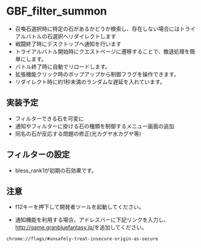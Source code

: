 # GBF_filter_summon
* 召喚石選択時に特定の石があるかどうか検索し、存在しない場合にはトライアルバトルの石選択へリダイレクトします
* 戦闘終了時にデスクトップへ通知を行います
* トライアルバトル開始時にクエストページに遷移することで、撤退処理を簡単にします。
* バトル終了時に自動でリロードします。
* 拡張機能クリック時のポップアップから制御フラグを操作できます。
* リダイレクト時に約1秒未満のランダムな遅延を入れています。
## 実装予定
* フィルターできる石を可変に
* 通知やフィルターに掛ける石の種類を制御するメニュー画面の追加
* 同名の石が反応する問題の修正(光カグヤ水カグヤ等)
## フィルターの設定
* bless_rank1が初期の石効果です。
## 注意
* f12キーを押下して開発者ツールを起動してください。

* 通知機能を利用する場合、アドレスバーに下記リンクを入力し、<http://game.granbluefantasy.jp/>を追加してください。
```
chrome://flags/#unsafely-treat-insecure-origin-as-secure
```
